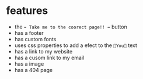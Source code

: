 # features

-   the `➡ Take me to the coorect page!! ➡` button
-   has a footer
-   has custom fonts
-   uses css properties to add a efect to the `🫵You🫵` text
-   has a link to my website
-   has a cusom link to my email
-   has a image
-   has a 404 page